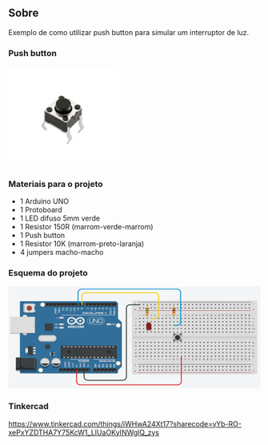 ## Sobre
Exemplo de como utilizar push button para simular um interruptor de luz.

### Push button
![](pushbutton.png)

### Materiais para o projeto
* 1 Arduino UNO
* 1 Protoboard
* 1 LED difuso 5mm verde
* 1 Resistor 150R (marrom-verde-marrom)
* 1 Push button
* 1 Resistor 10K (marrom-preto-laranja)
* 4 jumpers macho-macho

### Esquema do projeto
![](esquema.png)

### Tinkercad
https://www.tinkercad.com/things/iWHwA24Xt17?sharecode=yYb-RO-xePxYZDTHA7Y75KcW1_LIUaOKyINWglQ_zys